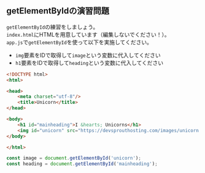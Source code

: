 ## getElementByIdの演習問題

`getElementById`の練習をしましょう。  
`index.html`にHTMLを用意しています（編集しないでください！）。  
`app.js`で`getElementById`を使って以下を実施してください。  

- `img`要素をIDで取得して`image`という変数に代入してください
- `h1`要素をIDで取得して`heading`という変数に代入してください  

```html
<!DOCTYPE html>
<html>

<head>
    <meta charset="utf-8"/>
    <title>Unicorn</title>
</head>

<body>
    <h1 id="mainheading">I &hearts; Unicorns</h1>
    <img id="unicorn" src="https://devsprouthosting.com/images/unicorn.jpg" alt="" width="200px">
</body>

</html>
```

```js
const image = document.getElementById('unicorn');
const heading = document.getElementById('mainheading');
```